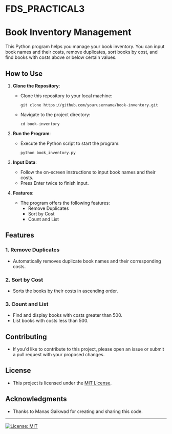 # FDS_PRACTICAL3
# Book Inventory Management

This Python program helps you manage your book inventory. You can input book names and their costs, remove duplicates, sort books by cost, and find books with costs above or below certain values.

## How to Use

1. **Clone the Repository**:
   - Clone this repository to your local machine:
     ```
     git clone https://github.com/yourusername/book-inventory.git
     ```
   - Navigate to the project directory:
     ```
     cd book-inventory
     ```

2. **Run the Program**:
   - Execute the Python script to start the program:
     ```
     python book_inventory.py
     ```

3. **Input Data**:
   - Follow the on-screen instructions to input book names and their costs.
   - Press Enter twice to finish input.

4. **Features**:
   - The program offers the following features:
     - Remove Duplicates
     - Sort by Cost
     - Count and List

## Features

### 1. Remove Duplicates
   - Automatically removes duplicate book names and their corresponding costs.

### 2. Sort by Cost
   - Sorts the books by their costs in ascending order.

### 3. Count and List
   - Find and display books with costs greater than 500.
   - List books with costs less than 500.

## Contributing

- If you'd like to contribute to this project, please open an issue or submit a pull request with your proposed changes.

## License

- This project is licensed under the [MIT License](LICENSE).

## Acknowledgments

- Thanks to Manas Gaikwad for creating and sharing this code.

---

[![License: MIT](https://img.shields.io/badge/License-MIT-yellow.svg)](https://opensource.org/licenses/MIT)
